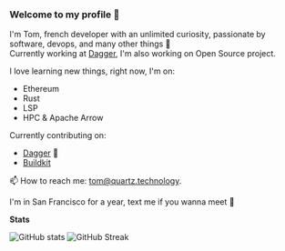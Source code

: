 ### Welcome to my profile :wave:

I'm Tom, french developer with an unlimited curiosity, passionate by software, devops, and many other things 📘<br>
Currently working at [Dagger](https://github.com/dagger/dagger), I'm also working on Open Source project.

I love learning new things, right now, I'm on:
  - Ethereum
  - Rust 
  - LSP
  - HPC & Apache Arrow


Currently contributing on:
  - [Dagger](https://github.com/dagger/dagger) :rocket:  
  - [Buildkit](https://github.com/moby/buildkit) 

📫 How to reach me: tom@quartz.technology.<br>

I'm in San Francisco for a year, text me if you wanna meet :wave:

**Stats**

![GitHub stats](https://github-readme-stats.vercel.app/api?username=TomChv&show_icons=true)
![GitHub Streak](https://github-readme-streak-stats.herokuapp.com/?user=TomChv)
